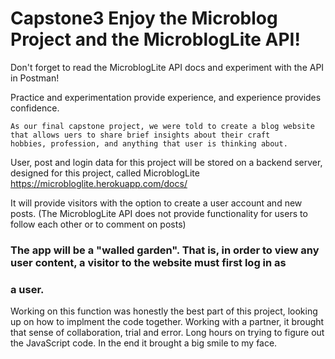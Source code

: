 # Capstone3 Enjoy the Microblog Project and the MicroblogLite API!

Don't forget to read the MicroblogLite API docs and experiment with the API in Postman!

Practice and experimentation provide experience, and experience provides confidence.
```
As our final capstone project, we were told to create a blog website that allows uers to share brief insights about their craft
hobbies, profession, and anything that user is thinking about.
```
User, post and login data for this project will be stored on a backend server, designed for this project, called MicroblogLite
https://microbloglite.herokuapp.com/docs/

It will provide visitors with the option to create a user account and new posts. (The MicroblogLite API does not provide functionality for users to follow each other or to comment on posts)

### The app will be a "walled garden". That is, in order to view any user content, a visitor to the website must first log in as 
### a user.


Working on this function was honestly the best part of this project, looking up on how to implment the code together. Working with a partner, it brought that sense of collaboration, trial and error. Long hours on trying to figure out the JavaScript code. In the end 
it brought a big smile to my face.
